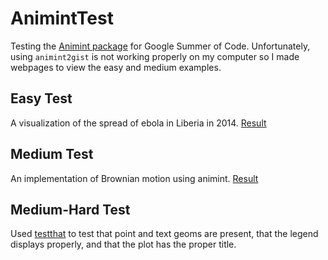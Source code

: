 # AnimintTest
Testing the [Animint package](https://github.com/tdhock/animint) for Google Summer of Code.  Unfortunately, using `animint2gist` is not working properly on my computer so I made webpages to view the easy and medium examples.

## Easy Test
A visualization of the spread of ebola in Liberia in 2014.  [Result](http://kferris10.github.io/AnimintTest-easy/)

## Medium Test
An implementation of Brownian motion using animint.  [Result](http://kferris10.github.io/AnimintTest-medium/)

## Medium-Hard Test
Used [testthat](https://github.com/hadley/testthat) to test that point and text geoms are present, that the legend displays properly, and that the plot has the proper title.


